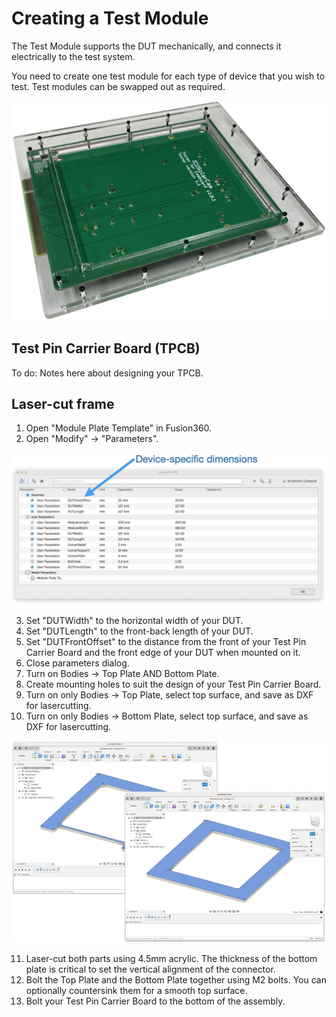 Creating a Test Module
======================

The Test Module supports the DUT mechanically, and connects it electrically
to the test system.

You need to create one test module for each type of device that you wish to test. Test modules
can be swapped out as required.

![Test module](Images/Test-module-top.png)

## Test Pin Carrier Board (TPCB)

To do: Notes here about designing your TPCB.

## Laser-cut frame

1. Open "Module Plate Template" in Fusion360.
2. Open "Modify" -> "Parameters".

![Module parameters](Images/Testomatic-Module-Guide.004.jpeg)

3. Set "DUTWidth" to the horizontal width of your DUT.
4. Set "DUTLength" to the front-back length of your DUT.
5. Set "DUTFrontOffset" to the distance from the front of your Test Pin Carrier Board and the front edge of your DUT when mounted on it.
6. Close parameters dialog.
7. Turn on Bodies -> Top Plate AND Bottom Plate.
8. Create mounting holes to suit the design of your Test Pin Carrier Board.
9. Turn on only Bodies -> Top Plate, select top surface, and save as DXF for lasercutting.
10. Turn on only Bodies -> Bottom Plate, select top surface, and save as DXF for lasercutting.

![Export for lasercutting](Images/Testomatic-Module-Guide.002.jpeg)

11. Laser-cut both parts using 4.5mm acrylic. The thickness of the bottom plate is critical to set the vertical alignment of the connector.
12. Bolt the Top Plate and the Bottom Plate together using M2 bolts. You can optionally countersink them for a smooth top surface.
13. Bolt your Test Pin Carrier Board to the bottom of the assembly.
